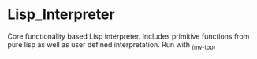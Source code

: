 # Lisp_Interpreter
Core functionality based Lisp interpreter. Includes primitive functions from pure lisp as well as user defined interpretation. Run with 
<sub> (my-top) </sub>
